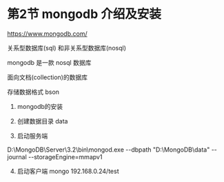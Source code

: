 # 第2节 mongodb 介绍及安装

https://www.mongodb.com/

关系型数据库(sql) 和非关系型数据库(nosql)


mongodb
 是一款 nosql 数据库   

 
面向文档(collection)的数据库

存储数据格式 bson

1. mongodb的安装

2. 创建数据目录
 data

3. 启动服务端

D:\MongoDB\Server\3.2\bin\mongod.exe  --dbpath  "D:\MongoDB\data"   --journal  --storageEngine=mmapv1
 
4. 启动客户端 
mongo 192.168.0.24/test
